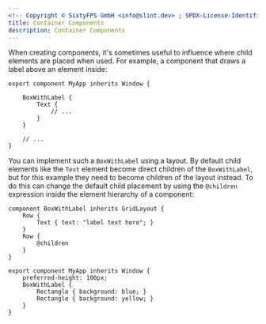 ```yaml
---
<!-- Copyright © SixtyFPS GmbH <info@slint.dev> ; SPDX-License-Identifier: MIT -->
title: Container Components
description: Container Components
---
```


When creating components, it's sometimes useful to influence where child
elements are placed when used. For example, a component that draws
a label above an element inside:

```slint no-test
export component MyApp inherits Window {

    BoxWithLabel {
        Text {
            // ...
        }
    }

    // ...
}
```

You can implement such a `BoxWithLabel` using a layout. By default child elements like
the `Text` element become direct children of the `BoxWithLabel`, but for this example they need to become
children of the layout instead. To do this can change the default child placement by using
the `@children` expression inside the element hierarchy of a component:

```slint
component BoxWithLabel inherits GridLayout {
    Row {
        Text { text: "label text here"; }
    }
    Row {
        @children
    }
}

export component MyApp inherits Window {
    preferred-height: 100px;
    BoxWithLabel {
        Rectangle { background: blue; }
        Rectangle { background: yellow; }
    }
}
```
